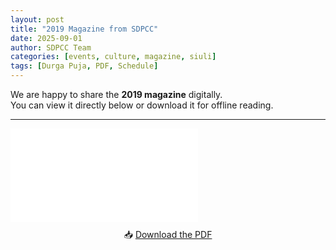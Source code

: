 ```yaml
---
layout: post
title: "2019 Magazine from SDPCC"
date: 2025-09-01
author: SDPCC Team
categories: [events, culture, magazine, siuli]
tags: [Durga Puja, PDF, Schedule]
---
```


We are happy to share the **2019 magazine**  digitally.  
You can view it directly below or download it for offline reading.

---

<div class="pdf-container">
  <iframe 
    src="{{ '/assets/pdfs/Seuli2019.pdf' | relative_url }}" 
    title="2019 Magazine"
    frameborder="0">
  </iframe>
</div>

<p style="text-align:center; margin-top:10px;">
  📥 <a href="{{ /assets/pdfs/Seuli2019.pdf | relative_url }}" target="_blank">Download the PDF</a>
</p>
